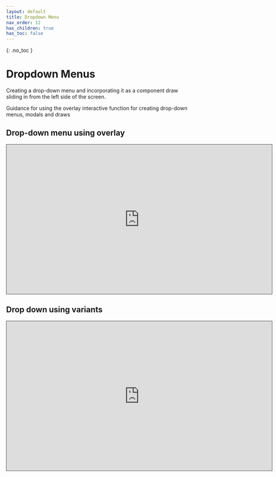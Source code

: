 ```yaml
---
layout: default
title: Dropdown Menu
nav_order: 12
has_children: true
has_toc: false
---
```


{: .no_toc }

# Dropdown Menus

Creating a drop-down menu and incorporating it as a component draw sliding in from the left side of the screen.

Guidance for using the overlay interactive function for creating drop-down menus, modals and draws

## Drop-down menu using overlay

<iframe src="https://solent.cloud.panopto.eu/Panopto/Pages/Embed.aspx?id=7a55c1ba-5755-4b54-b2e9-af6300c01cd6&autoplay=false&offerviewer=true&showtitle=true&showbrand=true&captions=true&interactivity=all" height="405" width="720" style="border: 1px solid #464646;" allowfullscreen allow="autoplay"></iframe>



## Drop down using variants

<iframe src="https://solent.cloud.panopto.eu/Panopto/Pages/Embed.aspx?id=8ca19d8d-8e6a-40c2-826d-af64010b27e3&autoplay=false&offerviewer=true&showtitle=true&showbrand=true&captions=true&interactivity=all" height="405" width="720" style="border: 1px solid #464646;" allowfullscreen allow="autoplay"></iframe>
